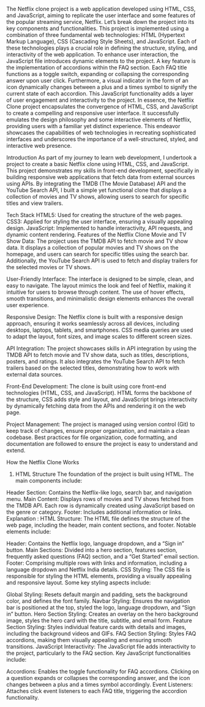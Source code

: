 The Netflix clone project is a web application developed using HTML, CSS, and JavaScript, aiming to replicate the user interface and some features of the popular streaming service, Netflix. Let’s break down the project into its key components and functionalities. This project is implemented using a combination of three fundamental web technologies: HTML (Hypertext Markup Language), CSS (Cascading Style Sheets), and JavaScript. Each of these technologies plays a crucial role in defining the structure, styling, and interactivity of the web application. To enhance user interaction, the JavaScript file introduces dynamic elements to the project. A key feature is the implementation of accordions within the FAQ section. Each FAQ title functions as a toggle switch, expanding or collapsing the corresponding answer upon user click. Furthermore, a visual indicator in the form of an icon dynamically changes between a plus and a times symbol to signify the current state of each accordion. This JavaScript functionality adds a layer of user engagement and interactivity to the project. In essence, the Netflix Clone project encapsulates the convergence of HTML, CSS, and JavaScript to create a compelling and responsive user interface. It successfully emulates the design philosophy and some interactive elements of Netflix, providing users with a familiar yet distinct experience. This endeavor showcases the capabilities of web technologies in recreating sophisticated interfaces and underscores the importance of a well-structured, styled, and interactive web presence.

Introduction
As part of my journey to learn web development, I undertook a project to create a basic Netflix clone using HTML, CSS, and JavaScript. This project demonstrates my skills in front-end development, specifically in building responsive web applications that fetch data from external sources using APIs. By integrating the TMDB (The Movie Database) API and the YouTube Search API, I built a simple yet functional clone that displays a collection of movies and TV shows, allowing users to search for specific titles and view trailers.

Tech Stack
HTML5: Used for creating the structure of the web pages.
CSS3: Applied for styling the user interface, ensuring a visually appealing design.
JavaScript: Implemented to handle interactivity, API requests, and dynamic content rendering.
Features of the Netflix Clone
Movie and TV Show Data:
The project uses the TMDB API to fetch movie and TV show data. It displays a collection of popular movies and TV shows on the homepage, and users can search for specific titles using the search bar. Additionally, the YouTube Search API is used to fetch and display trailers for the selected movies or TV shows.

User-Friendly Interface:
The interface is designed to be simple, clean, and easy to navigate. The layout mimics the look and feel of Netflix, making it intuitive for users to browse through content. The use of hover effects, smooth transitions, and minimalistic design elements enhances the overall user experience.

Responsive Design:
The Netflix clone is built with a responsive design approach, ensuring it works seamlessly across all devices, including desktops, laptops, tablets, and smartphones. CSS media queries are used to adapt the layout, font sizes, and image scales to different screen sizes.

API Integration:
The project showcases skills in API integration by using the TMDB API to fetch movie and TV show data, such as titles, descriptions, posters, and ratings. It also integrates the YouTube Search API to fetch trailers based on the selected titles, demonstrating how to work with external data sources.

Front-End Development:
The clone is built using core front-end technologies (HTML, CSS, and JavaScript). HTML forms the backbone of the structure, CSS adds style and layout, and JavaScript brings interactivity by dynamically fetching data from the APIs and rendering it on the web page.

Project Management:
The project is managed using version control (Git) to keep track of changes, ensure proper organization, and maintain a clean codebase. Best practices for file organization, code formatting, and documentation are followed to ensure the project is easy to understand and extend.

How the Netflix Clone Works
1. HTML Structure
The foundation of the project is built using HTML. The main components include:

Header Section: Contains the Netflix-like logo, search bar, and navigation menu.
Main Content: Displays rows of movies and TV shows fetched from the TMDB API. Each row is dynamically created using JavaScript based on the genre or category.
Footer: Includes additional information or links.
Explanation :
HTML Structure:
The HTML file defines the structure of the web page, including the header, main content sections, and footer. Notable elements include:

Header: Contains the Netflix logo, language dropdown, and a “Sign in” button.
Main Sections: Divided into a hero section, features section, frequently asked questions (FAQ) section, and a “Get Started” email section.
Footer: Comprising multiple rows with links and information, including a language dropdown and Netflix India details.
CSS Styling:
The CSS file is responsible for styling the HTML elements, providing a visually appealing and responsive layout. Some key styling aspects include:

Global Styling: Resets default margin and padding, sets the background color, and defines the font family.
Navbar Styling: Ensures the navigation bar is positioned at the top, styled the logo, language dropdown, and “Sign in” button.
Hero Section Styling: Creates an overlay on the hero background image, styles the hero card with the title, subtitle, and email form.
Feature Section Styling: Styles individual feature cards with details and images, including the background videos and GIFs.
FAQ Section Styling: Styles FAQ accordions, making them visually appealing and ensuring smooth transitions.
JavaScript Interactivity:
The JavaScript file adds interactivity to the project, particularly to the FAQ section. Key JavaScript functionalities include:

Accordions: Enables the toggle functionality for FAQ accordions. Clicking on a question expands or collapses the corresponding answer, and the icon changes between a plus and a times symbol accordingly.
Event Listeners: Attaches click event listeners to each FAQ title, triggering the accordion functionality.
